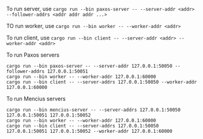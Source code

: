 To run server, use `cargo run --bin paxos-server -- --server-addr <addr> --follower-addrs <addr addr addr ...>`

TO run worker, use `cargo run --bin worker -- --worker-addr <addr>`

To run client, use `cargo run --bin client -- --server-addr <addr> --worker-addr <addr>`

To run Paxos servers
```
cargo run --bin paxos-server -- --server-addr 127.0.0.1:50050 --follower-addrs 127.0.0.1:50051
cargo run --bin worker -- --worker-addr 127.0.0.1:60000
cargo run --bin client -- --server-addrs 127.0.0.1:50050 --worker-addr 127.0.0.1:60000
```

To run Mencius servers
```
cargo run --bin mencius-server -- --server-addrs 127.0.0.1:50050 127.0.0.1:50051 127.0.0.1:50052
cargo run --bin worker -- --worker-addr 127.0.0.1:60000
cargo run --bin client -- --server-addrs 127.0.0.1:50050 127.0.0.1:50051 127.0.0.1:50052 --worker-addr 127.0.0.1:60000
```